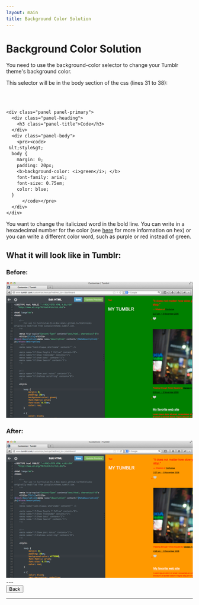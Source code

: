 ```yaml
---
layout: main
title: Background Color Solution
---
```


# Background Color Solution

You need to use the background-color selector to change your Tumblr theme's background color. 

This selector will be in the body section of the css (lines 31 to 38):

<br></br>

<div class="row">
  <div class="col-md-6">

    <div class="panel panel-primary">
      <div class="panel-heading">
        <h3 class="panel-title">Code</h3>
      </div>
      <div class="panel-body">
        <pre><code>
     &lt;style&gt;
      body { 
        margin: 0; 
        padding: 20px;
        <b>background-color: <i>green</i>; </b>
        font-family: arial;
        font-size: 0.75em;
        color: blue;
      }
          </code></pre>
      </div>
    </div>
  
  </div>
</div>

You want to change the italicized word in the bold line. You can write in a hexadecimal number for the color (see [here](https://www.youtube.com/watch?v=BiJQqtqapD0&index=11&list=PLPpkJJSKXEJ11Mq8xjty3AZKldH9V48mt) for more information on hex) or you can write a different color word, such as purple or red instead of green.

<h2>What it will look like in Tumblr:</h2>

<h3>Before:</h3>
<img src="../backgroundcolorBefore.png"/>

<h3>After:</h3>
<img src="../backgroundcolorAfter.png"/>
---

<div class="row">
  <div class="col-md-1">
    <a href="../backgroundcolor"><button type="button" class="btn btn-primary btn-lg">Back</button></a>
  </div>
</div>

---